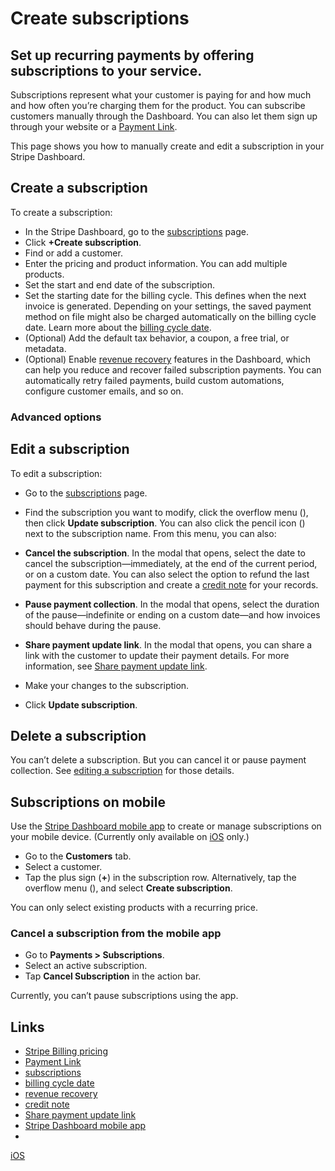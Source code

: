 # Create subscriptions

## Set up recurring payments by offering subscriptions to your service.

Subscriptions represent what your customer is paying for and how much and how
often you’re charging them for the product. You can subscribe customers manually
through the Dashboard. You can also let them sign up through your website or a
[Payment
Link](https://docs.stripe.com/payment-links/create?pricing-model=standard).

This page shows you how to manually create and edit a subscription in your
Stripe Dashboard.

## Create a subscription

To create a subscription:

- In the Stripe Dashboard, go to the
[subscriptions](https://dashboard.stripe.com/test/subscriptions) page.
- Click **+Create subscription**.
- Find or add a customer.
- Enter the pricing and product information. You can add multiple products.
- Set the start and end date of the subscription.
- Set the starting date for the billing cycle. This defines when the next
invoice is generated. Depending on your settings, the saved payment method on
file might also be charged automatically on the billing cycle date. Learn more
about the [billing cycle
date](https://docs.stripe.com/billing/subscriptions/billing-cycle).
- (Optional) Add the default tax behavior, a coupon, a free trial, or metadata.
- (Optional) Enable [revenue
recovery](https://docs.stripe.com/billing/revenue-recovery) features in the
Dashboard, which can help you reduce and recover failed subscription payments.
You can automatically retry failed payments, build custom automations, configure
customer emails, and so on.

### Advanced options

## Edit a subscription

To edit a subscription:

- Go to the [subscriptions](https://dashboard.stripe.com/test/subscriptions)
page.
- Find the subscription you want to modify, click the overflow menu (), then
click **Update subscription**. You can also click the pencil icon () next to the
subscription name. From this menu, you can also:

- **Cancel the subscription**. In the modal that opens, select the date to
cancel the subscription—immediately, at the end of the current period, or on a
custom date. You can also select the option to refund the last payment for this
subscription and create a [credit
note](https://docs.stripe.com/invoicing/dashboard/credit-notes) for your
records.
- **Pause payment collection**. In the modal that opens, select the duration of
the pause—indefinite or ending on a custom date—and how invoices should behave
during the pause.
- **Share payment update link**. In the modal that opens, you can share a link
with the customer to update their payment details. For more information, see
[Share payment update
link](https://docs.stripe.com/billing/subscriptions/update-payment-method).
- Make your changes to the subscription.
- Click **Update subscription**.

## Delete a subscription

You can’t delete a subscription. But you can cancel it or pause payment
collection. See [editing a
subscription](https://docs.stripe.com/no-code/subscriptions#edit-susbscription)
for those details.

## Subscriptions on mobile

Use the [Stripe Dashboard mobile app](https://docs.stripe.com/dashboard/mobile)
to create or manage subscriptions on your mobile device. (Currently only
available on
[iOS](https://apps.apple.com/app/apple-store/id978516833?pt=91215812&ct=stripe-docs-subscriptions-nc&mt=8)
only.)

- Go to the **Customers** tab.
- Select a customer.
- Tap the plus sign (**+**) in the subscription row. Alternatively, tap the
overflow menu (), and select **Create subscription**.

You can only select existing products with a recurring price.

### Cancel a subscription from the mobile app

- Go to **Payments > Subscriptions**.
- Select an active subscription.
- Tap **Cancel Subscription** in the action bar.

Currently, you can’t pause subscriptions using the app.

## Links

- [Stripe Billing pricing](https://stripe.com/billing/pricing)
- [Payment
Link](https://docs.stripe.com/payment-links/create?pricing-model=standard)
- [subscriptions](https://dashboard.stripe.com/test/subscriptions)
- [billing cycle
date](https://docs.stripe.com/billing/subscriptions/billing-cycle)
- [revenue recovery](https://docs.stripe.com/billing/revenue-recovery)
- [credit note](https://docs.stripe.com/invoicing/dashboard/credit-notes)
- [Share payment update
link](https://docs.stripe.com/billing/subscriptions/update-payment-method)
- [Stripe Dashboard mobile app](https://docs.stripe.com/dashboard/mobile)
-
[iOS](https://apps.apple.com/app/apple-store/id978516833?pt=91215812&ct=stripe-docs-subscriptions-nc&mt=8)
